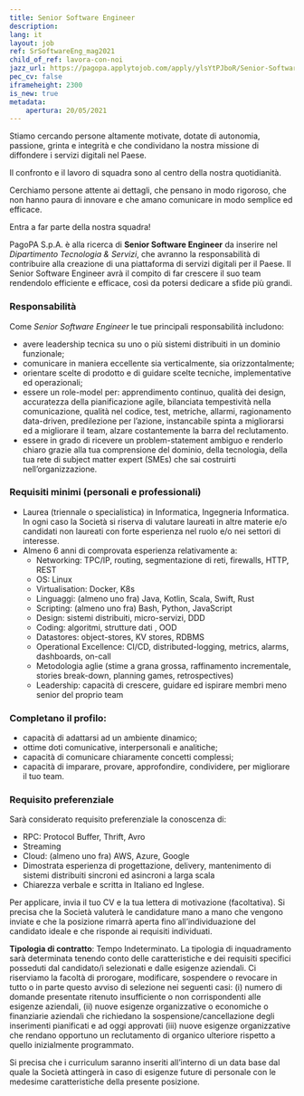 ```yaml
---
title: Senior Software Engineer
description:
lang: it
layout: job
ref: SrSoftwareEng_mag2021
child_of_ref: lavora-con-noi
jazz_url: https://pagopa.applytojob.com/apply/ylsYtPJboR/Senior-Software-Engineer
pec_cv: false
iframeheight: 2300
is_new: true
metadata:
    apertura: 20/05/2021
---
```

Stiamo cercando persone altamente motivate, dotate di autonomia, passione, grinta e integrità e che condividano la nostra missione di diffondere i servizi digitali nel Paese. 

Il confronto e il lavoro di squadra sono al centro della nostra quotidianità. 

Cerchiamo persone attente ai dettagli, che pensano in modo rigoroso, che non hanno paura di innovare e che amano comunicare in modo semplice ed efficace.

Entra a far parte della nostra squadra!

PagoPA S.p.A. è alla ricerca di **Senior Software Engineer** da inserire nel _Dipartimento Tecnologia & Servizi_, che avranno la responsabilità di contribuire alla creazione di una piattaforma di servizi digitali per il Paese. Il Senior Software Engineer avrà il compito di far crescere il suo team rendendolo efficiente e efficace, così da potersi dedicare a sfide più grandi.


### Responsabilità
Come _Senior Software Engineer_ le tue principali responsabilità includono:
- avere leadership tecnica  su uno o più sistemi distribuiti in un dominio funzionale;
- comunicare in maniera eccellente sia verticalmente, sia orizzontalmente;
- orientare scelte di prodotto e di guidare scelte tecniche, implementative ed operazionali;
- essere un role-model per: apprendimento continuo, qualità dei design, accuratezza della pianificazione agile, bilanciata tempestività nella comunicazione, qualità nel codice, test, metriche, allarmi, ragionamento data-driven, predilezione per l’azione, instancabile spinta a migliorarsi ed a migliorare il team, alzare costantemente la barra del reclutamento.
- essere in grado di ricevere un problem-statement ambiguo e renderlo chiaro grazie alla tua comprensione del dominio, della tecnologia, della tua rete di subject matter expert (SMEs) che sai costruirti nell’organizzazione.


### Requisiti minimi (personali e professionali)
- Laurea (triennale o specialistica) in Informatica, Ingegneria Informatica. In ogni caso la Società si riserva di valutare laureati in altre materie e/o candidati non laureati con forte esperienza nel ruolo e/o nei settori di interesse.  
- Almeno 6 anni di comprovata esperienza relativamente a:
  * Networking: TPC/IP, routing, segmentazione di reti, firewalls, HTTP, REST
  - OS: Linux
  - Virtualisation: Docker, K8s
  - Linguaggi: (almeno uno fra) Java, Kotlin, Scala, Swift, Rust
  - Scripting: (almeno uno fra) Bash, Python, JavaScript
  - Design: sistemi distribuiti, micro-servizi, DDD
  - Coding: algoritmi, strutture dati , OOD
  - Datastores: object-stores, KV stores, RDBMS
  - Operational Excellence: CI/CD, distributed-logging, metrics, alarms, dashboards, on-call
  - Metodologia aglie (stime a grana grossa, raffinamento incrementale, stories break-down, planning games, retrospectives)
  - Leadership: capacità di crescere, guidare ed ispirare membri meno senior del proprio team

### Completano il profilo:
- capacità di adattarsi ad un ambiente dinamico;
- ottime doti comunicative, interpersonali e analitiche;
- capacità di comunicare chiaramente concetti complessi;
- capacità di imparare, provare, approfondire, condividere, per migliorare il tuo team.


### Requisito preferenziale
Sarà considerato requisito preferenziale la conoscenza di:
- RPC: Protocol Buffer, Thrift, Avro
- Streaming
- Cloud: (almeno uno fra) AWS, Azure, Google
- Dimostrata esperienza di progettazione, delivery, mantenimento di sistemi distribuiti sincroni ed asincroni a larga scala 
- Chiarezza verbale e scritta in Italiano ed Inglese.

Per applicare, invia il tuo CV e la tua lettera di motivazione (facoltativa). Si precisa che la Società valuterà le candidature mano a mano che vengono inviate e che la posizione rimarrà aperta fino all’individuazione del candidato ideale e che risponde ai requisiti individuati.

**Tipologia di contratto**: Tempo Indeterminato. La tipologia di inquadramento sarà determinata tenendo conto delle caratteristiche e dei requisiti specifici posseduti dal candidato/i selezionati e dalle esigenze aziendali.
Ci riserviamo la facoltà di prorogare, modificare, sospendere o revocare in tutto o in parte questo avviso di selezione nei seguenti casi:  (i)  numero di domande presentate ritenuto insufficiente o non corrispondenti alle esigenze aziendali, (ii) nuove esigenze organizzative o economiche o finanziarie aziendali che richiedano la sospensione/cancellazione degli inserimenti pianificati e ad oggi approvati (iii) nuove esigenze organizzative che rendano opportuno un reclutamento di organico ulteriore rispetto a quello inizialmente programmato.

Si precisa che i curriculum saranno inseriti all’interno di un data base dal quale la Società attingerà in caso di esigenze future di personale con le medesime caratteristiche della presente posizione.
